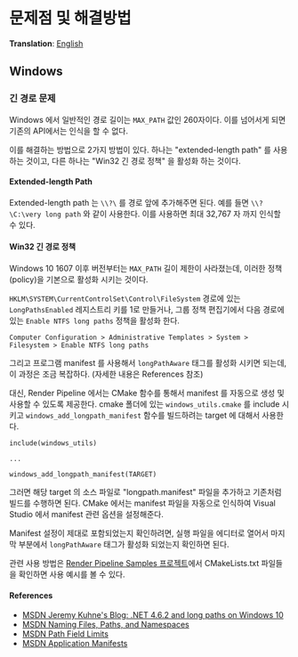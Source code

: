 # 문제점 및 해결방법
**Translation**: [English](../issues_and_solutions.md)

## Windows

### 긴 경로 문제
Windows 에서 일반적인 경로 길이는 `MAX_PATH` 값인 260자이다. 이를 넘어서게 되면 기존의 API에서는 인식을 할 수 없다.

이를 해결하는 방법으로 2가지 방법이 있다. 하나는 "extended-length path" 를 사용하는 것이고,
다른 하나는 "Win32 긴 경로 정책" 을 활성화 하는 것이다.

#### Extended-length Path
Extended-length path 는 `\\?\` 를 경로 앞에 추가해주면 된다.
예를 들면 `\\?\C:\very long path` 와 같이 사용한다.
이를 사용하면 최대 32,767 자 까지 인식할 수 있다.

#### Win32 긴 경로 정책
Windows 10 1607 이후 버전부터는 `MAX_PATH` 길이 제한이 사라졌는데, 이러한 정책(policy)을
기본으로 활성화 시키는 것이다.

`HKLM\SYSTEM\CurrentControlSet\Control\FileSystem` 경로에 있는
`LongPathsEnabled` 레지스트리 키를 1로 만들거나,
그룹 정책 편집기에서 다음 경로에 있는 `Enable NTFS long paths` 정책을 활성화 한다.
```
Computer Configuration > Administrative Templates > System > Filesystem > Enable NTFS long paths
```

그리고 프로그램 manifest 를 사용해서 `longPathAware` 태그를 활성화 시키면 되는데, 이 과정은 조금 복잡하다.
(자세한 내용은 References 참조)

대신, Render Pipeline 에서는 CMake 함수를 통해서 manifest 를 자동으로 생성 및 사용할 수 있도록 제공한다.
cmake 폴더에 있는 `windows_utils.cmake` 를 include 시키고 `windows_add_longpath_manifest` 함수를
빌드하려는 target 에 대해서 사용한다.
```
include(windows_utils)

...

windows_add_longpath_manifest(TARGET)
```
그러면 해당 target 의 소스 파일로 "longpath.manifest" 파일을 추가하고 기존처럼 빌드를 수행하면 된다.
CMake 에서는 manifest 파일을 자동으로 인식하여 Visual Studio 에서 manifest 관련 옵션을 설정해준다.

Manifest 설정이 제대로 포함되었는지 확인하려면, 실행 파일을 에디터로 열어서 마지막 부분에서 `longPathAware` 태그가
활성화 되었는지 확인하면 된다.

관련 사용 방법은 [Render Pipeline Samples 프로젝트](https://github.com/bluekyu/rpcpp_samples)에서
CMakeLists.txt 파일들을 확인하면 사용 예시를 볼 수 있다.

#### References
- [MSDN Jeremy Kuhne's Blog: .NET 4.6.2 and long paths on Windows 10](https://blogs.msdn.microsoft.com/jeremykuhne/2016/07/30/net-4-6-2-and-long-paths-on-windows-10/)
- [MSDN Naming Files, Paths, and Namespaces][MSDN Naming Files, Paths, and Namespaces]
- [MSDN Path Field Limits](https://docs.microsoft.com/en-us/cpp/c-runtime-library/path-field-limits)
- [MSDN Application Manifests][Application Manifests]

[MSDN Naming Files, Paths, and Namespaces]: https://msdn.microsoft.com/en-us/library/windows/desktop/aa365247(v=vs.85).aspx
[Application Manifests]: https://msdn.microsoft.com/en-us/library/windows/desktop/aa374191(v=vs.85).aspx
